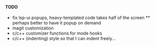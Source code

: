 #### TODO

* fix lsp-ui popups, heavy-templated code takes half of the screen
** perhaps better to have it popup on demand
* magit customization
* c/c++ customizer functions for mode hooks
* c/c++ (indenting) style so that I can indent freely...
